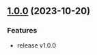 ## [1.0.0](https://trpc-ecosystem/go-opentelemetry/v1.0.0) (2023-10-20)

### Features
- release v1.0.0
